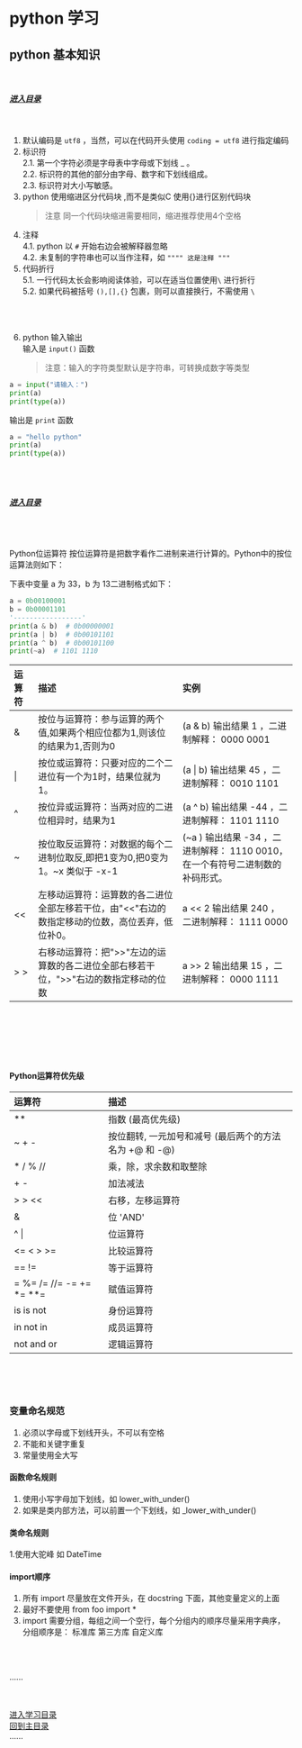 # python 学习

## python 基本知识

<br />

##### [进入目录](contents_page.md)

<br />

1. 默认编码是 `utf8` ，当然，可以在代码开头使用 `coding = utf8` 进行指定编码
2. 标识符   
    2.1. 第一个字符必须是字母表中字母或下划线 _ 。  
    2.2. 标识符的其他的部分由字母、数字和下划线组成。  
    2.3. 标识符对大小写敏感。
3. python 使用缩进区分代码块 ,而不是类似C 使用{}进行区别代码块
    > 注意 同一个代码块缩进需要相同，缩进推荐使用4个空格
4. 注释  
    4.1. python 以 `#` 开始右边会被解释器忽略  
    4.2. 未复制的字符串也可以当作注释，如 ```"""" 这是注释 """```
5. 代码折行  
    5.1. 一行代码太长会影响阅读体验，可以在适当位置使用`\` 进行折行  
    5.2. 如果代码被括号 `(),[],{}` 包裹，则可以直接换行，不需使用 `\`

<br />
<br />

6. python 输入输出  
    输入是 `input()` 函数
    > 注意：输入的字符类型默认是字符串，可转换成数字等类型

```python
a = input("请输入：")
print(a)
print(type(a))
```

输出是 `print` 函数

```python
a = "hello python"
print(a)
print(type(a))
```

<br />
<br />

##### [进入目录](contents_page.md)

<br />
<br />

Python位运算符 按位运算符是把数字看作二进制来进行计算的。Python中的按位运算法则如下：

下表中变量 a 为 33，b 为 13二进制格式如下：

```python
a = 0b00100001
b = 0b00001101
'-----------------'
print(a & b)  # 0b00000001
print(a | b)  # 0b00101101
print(a ^ b)  # 0b00101100
print(~a)  # 1101 1110
```

| 运算符    | 描述                                                 | 实例                                                 |
|:-------|:---------------------------------------------------|:---------------------------------------------------|
| &      | 按位与运算符：参与运算的两个值,如果两个相应位都为1,则该位的结果为1,否则为0           | (a & b) 输出结果 1 ，二进制解释： 0000 0001                   |
| &#124; | 按位或运算符：只要对应的二个二进位有一个为1时，结果位就为1。                    | (a &#124; b) 输出结果 45 ，二进制解释： 0010 1101             |
| ^      | 按位异或运算符：当两对应的二进位相异时，结果为1                           | (a ^ b) 输出结果 -44 ，二进制解释： 1101  1110                |
| ~      | 按位取反运算符：对数据的每个二进制位取反,即把1变为0,把0变为1。~x 类似于 -x-1      | (~a ) 输出结果 -34 ，二进制解释： 1110 0010， 在一个有符号二进制数的补码形式。 |
| <<     | 左移动运算符：运算数的各二进位全部左移若干位，由"<<"右边的数指定移动的位数，高位丢弃，低位补0。 | a << 2 输出结果 240 ，二进制解释： 1111 0000                  |
| > >    | 右移动运算符：把">>"左边的运算数的各二进位全部右移若干位，">>"右边的数指定移动的位数     | a >> 2 输出结果 15 ，二进制解释： 0000 1111                   |

<br />
<br />
<br />
<br />
<br />

#### Python运算符优先级

| 运算符                      | 描述                                |  
|:-------------------------|:----------------------------------|
| **                       | 指数 (最高优先级)                        |              
| ~ + -                    | 按位翻转, 一元加号和减号 (最后两个的方法名为 +@ 和 -@) |  
| * / % //                 | 乘，除，求余数和取整除                       |                     
| + -                      | 加法减法                              |                 
| > > <<                   | 右移，左移运算符                          |                     
| &                        | 位 'AND'                           |              
| ^ &#124;                 | 位运算符                              |                       
| <= < > >=                | 比较运算符                             |                       
| == !=                    | 等于运算符                             |            
| = %= /= //= -= += *= **= | 赋值运算符                             |                           
| is is not                | 身份运算符                             |                          
| in not in                | 成员运算符                             |                          
| not and or               | 逻辑运算符                             |  

<br />
<br />
<br />

### 变量命名规范

1. 必须以字母或下划线开头，不可以有空格
2. 不能和关键字重复
3. 常量使用全大写

#### 函数命名规则

1. 使用小写字母加下划线，如 lower_with_under()
2. 如果是类内部方法，可以前置一个下划线，如 _lower_with_under()

#### 类命名规则

1.使用大驼峰 如 DateTime

#### import顺序

1. 所有 import 尽量放在文件开头，在 docstring 下面，其他变量定义的上面
2. 最好不要使用 from foo import *
3. import 需要分组，每组之间一个空行，每个分组内的顺序尽量采用字典序，   
   分组顺序是： 标准库 第三方库 自定义库

<br />
<br />

......   
<br />
<br />

[进入学习目录](contents_page.md)  
[回到主目录](../README.md)   
......    
